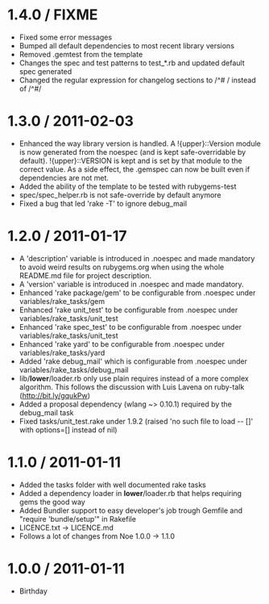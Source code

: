 # 1.4.0 / FIXME

* Fixed some error messages
* Bumped all default dependencies to most recent library versions
* Removed .gemtest from the template
* Changes the spec and test patterns to test_*.rb and updated default spec 
  generated
* Changed the regular expression for changelog sections to /^# / instead of /^#/ 

# 1.3.0 / 2011-02-03

* Enhanced the way library version is handled. A !{upper}::Version module is now generated from
  the noespec (and is kept safe-overridable by default). !{upper}::VERSION is kept and is set by 
  that module to the correct value. As a side effect, the .gemspec can now be built even if 
  dependencies are not met.
* Added the ability of the template to be tested with rubygems-test
* spec/spec_helper.rb is not safe-override by default anymore
* Fixed a bug that led 'rake -T' to ignore debug_mail

# 1.2.0 / 2011-01-17

* A 'description' variable is introduced in .noespec and made mandatory to avoid weird results 
  on rubygems.org when using the whole README.md file for project description.
* A 'version' variable is introduced in .noespec and made mandatory.
* Enhanced 'rake package/gem' to be configurable from .noespec under variables/rake_tasks/gem
* Enhanced 'rake unit_test' to be configurable from .noespec under variables/rake_tasks/unit_test
* Enhanced 'rake spec_test' to be configurable from .noespec under variables/rake_tasks/unit_test
* Enhanced 'rake yard' to be configurable from .noespec under variables/rake_tasks/yard
* Added 'rake debug_mail' which is configurable from .noespec under variables/rake_tasks/debug_mail
* lib/__lower__/loader.rb only use plain requires instead of a more complex algorithm. This follows
  the discussion with Luis Lavena on ruby-talk (http://bit.ly/gqukPw)
* Added a proposal dependency (wlang ~> 0.10.1) required by the debug_mail task
* Fixed tasks/unit_test.rake under 1.9.2 (raised 'no such file to load -- []' with options=[] instead 
  of nil)

# 1.1.0 / 2011-01-11

* Added the tasks folder with well documented rake tasks
* Added a dependency loader in __lower__/loader.rb that helps requiring gems the good way
* Added Bundler support to easy developer's job trough Gemfile and "require 'bundle/setup'" in Rakefile
* LICENCE.txt -> LICENCE.md
* Follows a lot of changes from Noe 1.0.0 -> 1.1.0

# 1.0.0 / 2011-01-11

* Birthday
